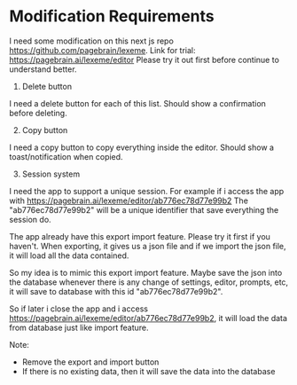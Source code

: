 
# Modification Requirements

I need some modification on this next js repo https://github.com/pagebrain/lexeme. Link for trial: https://pagebrain.ai/lexeme/editor Please try it out first before continue to understand better.

1. Delete button

I need a delete button for each of this list. Should show a confirmation before deleting. 

2. Copy button

I need a copy button to copy everything inside the editor. Should show a toast/notification when copied.

3. Session system

I need the app to support a unique session. For example if i access the app with https://pagebrain.ai/lexeme/editor/ab776ec78d77e99b2 The "ab776ec78d77e99b2" will be a unique identifier that save everything the session do.

The app already have this export import feature. Please try it first if you haven't. When exporting, it gives us a json file and if we import the json file, it will load all the data contained.

So my idea is to mimic this export import feature. Maybe save the json into the database whenever there is any change of settings, editor, prompts, etc, it will save to database with this id "ab776ec78d77e99b2".

So if later i close the app and i access https://pagebrain.ai/lexeme/editor/ab776ec78d77e99b2, it will load the data from database just like import feature.

Note:

* Remove the export and import button
* If there is no existing data, then it will save the data into the database

